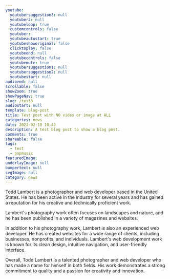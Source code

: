 ```yaml
---
youtube:
  youtubersuggestion3: null
  youtuber2: null
  youtubeloop: true
  customcontrols: false
  youtuber: 
  youtubeautostart: true
  youtubeshoworiginal: false
  clicktoplay: false
  youtubeend: null
  youtubecontrols: false
  youtubemute: true
  youtubersuggestion1: null
  youtubersuggestion2: null
  youtubestart: null
audioend: null
scrollable: false
showZoom: true
showPageNav: true
slug: /test3
audiostart: null
template: blog-post
title: Test post with NO video or image at ALL
categories: news
date: 2023-02-10 10:43
description: A test blog post to show a blog post.
comments: true
shareable: false
tags:
  - test
  - popmusic
featuredImage: 
underlayImage: null
bumpertext: null
svgImage: null
category: news
---
```


<style>
</style>


<div class="contentbody" style="text-align:left; margin-top:0;">
<p>Todd Lambert is a photographer and web developer based in the United States. He has been active in the industry for several years and has gained a reputation for his creative and technically proficient work.</p>

</p>Lambert's photography work often focuses on landscapes and nature, and he has been published in a variety of magazines and websites.</p>

<p>In addition to his photography work, Lambert is also an experienced web developer. He has created websites for a wide range of clients, including businesses, nonprofits, and individuals. Lambert's web development work is known for its clean design, intuitive navigation, and user-friendly interface.</p>

<p>Overall, Todd Lambert is a talented photographer and web developer who has made a name for himself in both fields. His work demonstrates a strong commitment to quality and a passion for creativity and innovation.</p>
</div>


